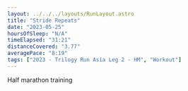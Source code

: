 ```yaml
---
layout: ../../../layouts/RunLayout.astro
title: "Stride Repeats"
date: "2023-05-25"
hoursOfSleep: "N/A"
timeElapsed: "31:21"
distanceCovered: "3.77"
averagePace: "8:19"
tags: ["2023 - Trilogy Run Asia Leg 2 - HM", "Workout"]
---
```


Half marathon training
